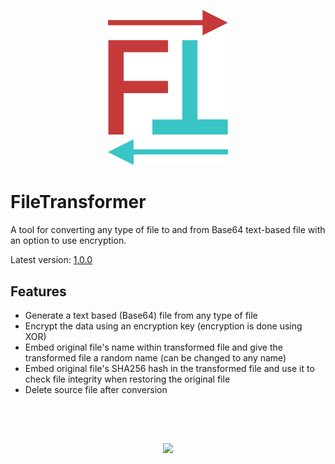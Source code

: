 <p align="center">
  <a href="#"><img src="Resources/logo.svg" width="192" a="https://github.com/MichaelYochpaz/FileTransformer"></a>
</p>

# FileTransformer

A tool for converting any type of file to and from Base64 text-based file with an option to use encryption.

Latest version: [1.0.0](https://github.com/MichaelYochpaz/FileTransformer/releases/tag/v1.0.0)



## Features
* Generate a text based (Base64) file from any type of file
* Encrypt the data using an encryption key (encryption is done using XOR)
* Embed original file's name within transformed file and give the transformed file a random name (can be changed to any name)
* Embed original file's SHA256 hash in the transformed file and use it to check file integrity when restoring the original file
* Delete source file after conversion

##
</br>
</br>
<p align="center">
  <a href="#"><img src="https://user-images.githubusercontent.com/8832013/111038622-ae27b080-8432-11eb-829f-78306f51cc27.gif" height="400" a="#"></a>
</p>

